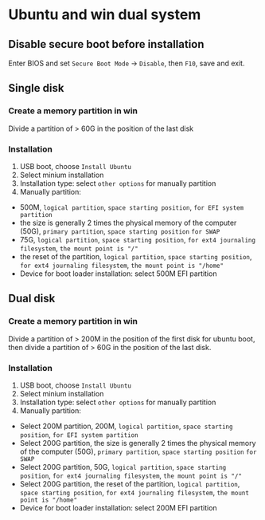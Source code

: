 # Ubuntu and win dual system

## Disable secure boot before installation
Enter BIOS and set `Secure Boot Mode` -> `Disable`, then `F10`, save and exit.

## Single disk
### Create a memory partition in win
Divide a partition of > 60G in the position of the last disk

### Installation
1. USB boot, choose `Install Ubuntu`
2. Select minium installation
3. Installation type: select `other options` for  manually partition
4. Manually partition:
  - 500M, `logical partition`, `space starting position`, `for EFI system partition`
  - the size is generally 2 times the physical memory of the computer (50G), `primary partition`, `space starting position` `for SWAP`
  - 75G, `logical partition`, `space starting position`, `for ext4 journaling filesystem`, `the mount point is "/"`
  - the reset of the partition, `logical partition`, `space starting position`, `for ext4 journaling filesystem`, `the mount point is "/home"`
  - Device for boot loader installation: select 500M EFI partition




## Dual disk
### Create a memory partition in win
Divide a partition of > 200M in the position of the first disk for ubuntu boot, then divide a partition of > 60G in the position of the last disk.

### Installation
1. USB boot, choose `Install Ubuntu`
2. Select minium installation
3. Installation type: select `other options` for  manually partition
4. Manually partition:
  - Select 200M partition, 200M, `logical partition`, `space starting position`, `for EFI system partition`
  - Select 200G partition, the size is generally 2 times the physical memory of the computer (50G), `primary partition`, `space starting position` `for SWAP`
  - Select 200G partition, 50G, `logical partition`, `space starting position`, `for ext4 journaling filesystem`, `the mount point is "/"`
  - Select 200G partition, the reset of the partition, `logical partition`, `space starting position`, `for ext4 journaling filesystem`, `the mount point is "/home"`
  - Device for boot loader installation: select 200M EFI partition
